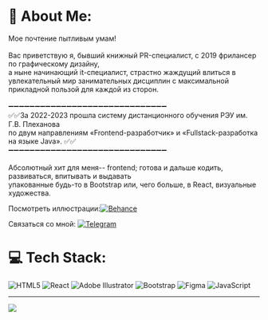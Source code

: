 
# 💫 About Me:
Мое почтение пытливым умам!<br><br>Вас приветствую я,  бывший  книжный PR-специалист, с 2019 фрилансер по графическому дизайну, <br>а ныне начинающий it-специалист, страстно жаждущий влиться в увлекательный мир занимательных дисциплин с максимальной прикладной пользой для каждой из сторон.<br><br>➖➖➖➖➖➖➖➖➖➖➖➖➖➖➖➖➖➖➖➖➖➖➖➖➖➖➖➖➖➖<br>        ✅✅За 2022-2023 прошла систему дистанционного обучения  РЭУ им. Г.В. Плеханова <br>       по двум  направлениям «Frontend-разработчик» и «Fullstack-разработка на языке Java». ✅✅<br>➖➖➖➖➖➖➖➖➖➖➖➖➖➖➖➖➖➖➖➖➖➖➖➖➖➖➖➖➖➖<br><br>Абсолютный хит для меня-- frontend; готова и дальше кодить, развиваться, впитывать и выдавать <br>упакованные будь-то в Bootstrap или, чего больше, в React,  визуальные художества.<br>


Посмотреть иллюстрации:[![Behance](https://img.shields.io/badge/Behance-1769ff?logo=behance&logoColor=white)](https://behance.net/coffee11e487) <br>

Связаться со мной: 
[![Telegram](https://img.shields.io/badge/-telegram-red?color=white&logo=telegram&logoColor=black)](https://t.me/AirinTref)




# 💻 Tech Stack:
![HTML5](https://img.shields.io/badge/html5-%23E34F26.svg?style=for-the-badge&logo=html5&logoColor=white) ![React](https://img.shields.io/badge/react-%2320232a.svg?style=for-the-badge&logo=react&logoColor=%2361DAFB) ![Adobe Illustrator](https://img.shields.io/badge/adobe%20illustrator-%23FF9A00.svg?style=for-the-badge&logo=adobe%20illustrator&logoColor=white) ![Bootstrap](https://img.shields.io/badge/bootstrap-%238511FA.svg?style=for-the-badge&logo=bootstrap&logoColor=white) ![Figma](https://img.shields.io/badge/figma-%23F24E1E.svg?style=for-the-badge&logo=figma&logoColor=white) ![JavaScript](https://img.shields.io/badge/javascript-%23323330.svg?style=for-the-badge&logo=javascript&logoColor=%23F7DF1E)


---
[![](https://visitcount.itsvg.in/api?id=еен&icon=0&color=0)](https://visitcount.itsvg.in)

<!-- Proudly created with GPRM ( https://gprm.itsvg.in ) -->
